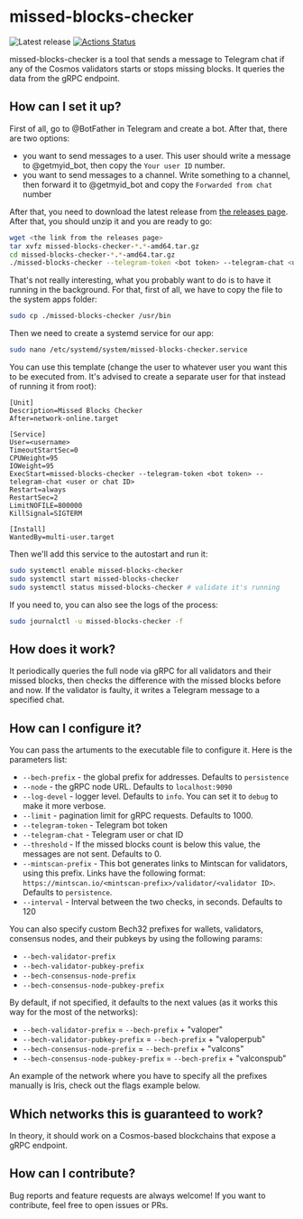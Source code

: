 # missed-blocks-checker

![Latest release](https://img.shields.io/github/v/release/solarlabsteam/missed-blocks-checker)
[![Actions Status](https://github.com/solarlabsteam/missed-blocks-checker/workflows/test/badge.svg)](https://github.com/solarlabsteam/missed-blocks-checker/actions)

missed-blocks-checker is a tool that sends a message to Telegram chat if any of the Cosmos validators starts or stops missing blocks. It queries the data from the gRPC endpoint.

## How can I set it up?

First of all, go to @BotFather in Telegram and create a bot. After that, there are two options:
- you want to send messages to a user. This user should write a message to @getmyid_bot, then copy the `Your user ID` number.
- you want to send messages to a channel. Write something to a channel, then forward it to @getmyid_bot and copy the `Forwarded from chat` number

After that, you need to download the latest release from [the releases page](https://github.com/solarlabsteam/missed-blocks-checker/releases/). After that, you should unzip it and you are ready to go:

```sh
wget <the link from the releases page>
tar xvfz missed-blocks-checker-*.*-amd64.tar.gz
cd missed-blocks-checker-*.*-amd64.tar.gz
./missed-blocks-checker --telegram-token <bot token> --telegram-chat <user or chat ID from the previous step>
```

That's not really interesting, what you probably want to do is to have it running in the background. For that, first of all, we have to copy the file to the system apps folder:

```sh
sudo cp ./missed-blocks-checker /usr/bin
```

Then we need to create a systemd service for our app:

```sh
sudo nano /etc/systemd/system/missed-blocks-checker.service
```

You can use this template (change the user to whatever user you want this to be executed from. It's advised to create a separate user for that instead of running it from root):

```
[Unit]
Description=Missed Blocks Checker
After=network-online.target

[Service]
User=<username>
TimeoutStartSec=0
CPUWeight=95
IOWeight=95
ExecStart=missed-blocks-checker --telegram-token <bot token> --telegram-chat <user or chat ID>
Restart=always
RestartSec=2
LimitNOFILE=800000
KillSignal=SIGTERM

[Install]
WantedBy=multi-user.target
```

Then we'll add this service to the autostart and run it:

```sh
sudo systemctl enable missed-blocks-checker
sudo systemctl start missed-blocks-checker
sudo systemctl status missed-blocks-checker # validate it's running
```

If you need to, you can also see the logs of the process:

```sh
sudo journalctl -u missed-blocks-checker -f
```

## How does it work?

It periodically queries the full node via gRPC for all validators and their missed blocks, then checks the difference with the missed blocks before and now. If the validator is faulty, it writes a Telegram message to a specified chat.

## How can I configure it?

You can pass the artuments to the executable file to configure it. Here is the parameters list:

- `--bech-prefix` - the global prefix for addresses. Defaults to `persistence`
- `--node` - the gRPC node URL. Defaults to `localhost:9090`
- `--log-devel` - logger level. Defaults to `info`. You can set it to `debug` to make it more verbose.
- `--limit` - pagination limit for gRPC requests. Defaults to 1000.
- `--telegram-token` - Telegram bot token
- `--telegram-chat` - Telegram user or chat ID
- `--threshold` - If the missed blocks count is below this value, the messages are not sent. Defaults to 0.
- `--mintscan-prefix` - This bot generates links to Mintscan for validators, using this prefix. Links have the following format: `https://mintscan.io/<mintscan-prefix>/validator/<validator ID>`. Defaults to `persistence`.
- `--interval` - Interval between the two checks, in seconds. Defaults to 120



You can also specify custom Bech32 prefixes for wallets, validators, consensus nodes, and their pubkeys by using the following params:
- `--bech-validator-prefix`
- `--bech-validator-pubkey-prefix`
- `--bech-consensus-node-prefix`
- `--bech-consensus-node-pubkey-prefix`

By default, if not specified, it defaults to the next values (as it works this way for the most of the networks):
- `--bech-validator-prefix`  = `--bech-prefix` + "valoper"
- `--bech-validator-pubkey-prefix` = `--bech-prefix` + "valoperpub"
- `--bech-consensus-node-prefix` = `--bech-prefix` + "valcons"
- `--bech-consensus-node-pubkey-prefix` = `--bech-prefix` + "valconspub"

An example of the network where you have to specify all the prefixes manually is Iris, check out the flags example below.


## Which networks this is guaranteed to work?

In theory, it should work on a Cosmos-based blockchains that expose a gRPC endpoint.

## How can I contribute?

Bug reports and feature requests are always welcome! If you want to contribute, feel free to open issues or PRs.
